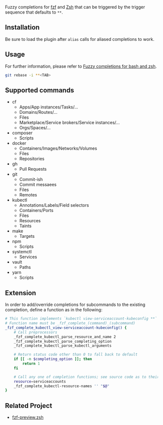 Fuzzy completions for [fzf][] and [Zsh][] that can be triggered by the trigger
sequence that defaults to `**`.


## Installation

Be sure to load the plugin after `alias` calls for aliased completions to work.


## Usage

For further information, please refer to [Fuzzy completions for bash and zsh][fzf-completions].

```zsh
git rebase -i **<TAB>
```


## Supported commands

- cf
  - Apps/App instances/Tasks/...
  - Domains/Routes/...
  - Files
  - Marketplace/Service brokers/Service instances/...
  - Orgs/Spaces/...
- composer
  - Scripts
- docker
  - Containers/Images/Networks/Volumes
  - Files
  - Repositories
- gh
  - Pull Requests
- git
  - Commit-ish
  - Commit messaees
  - Files
  - Remotes
- kubectl
  - Annotations/Labels/Field selectors
  - Containers/Ports
  - Files
  - Resources
  - Taints
- make
  - Targets
- npm
  - Scripts
- systemctl
  - Services
- vault
  - Paths
- yarn
  - Scripts


## Extension

In order to add/override completions for subcommands to the existing completion,
define a function as in the following:

```zsh
# This function implements `kubectl view-serviceaccount-kubeconfig **`
# Function name must be _fzf_complete_(command)_(subcommand)
_fzf_complete_kubectl_view-serviceaccount-kubeconfig() {
    # Call preprocessors
    _fzf_complete_kubectl_parse_resource_and_name 2
    _fzf_complete_kubectl_parse_completing_option
    _fzf_complete_kubectl_parse_kubectl_arguments

    # Return status code other than 0 to fall back to default
    if [[ -n $completing_option ]]; then
        return 1
    fi

    # Call any one of completion functions; see source code as to their usage
    resource=serviceaccounts
    _fzf_complete_kubectl-resource-names '' "$@"
}
```


## Related Project

- [fzf-preview.zsh][]

[workflow-link]:   https://github.com/chitoku-k/fzf-zsh-completions/actions?query=branch:master
[workflow-badge]:  https://img.shields.io/github/workflow/status/chitoku-k/fzf-zsh-completions/CI%20Workflow/master.svg?style=flat-square
[fzf]:             https://github.com/junegunn/fzf
[fzf-completions]: https://github.com/junegunn/fzf/blob/master/README.md#fuzzy-completion-for-bash-and-zsh
[Zsh]:             https://www.zsh.org/
[fzf-preview.zsh]: https://github.com/yuki-ycino/fzf-preview.zsh
[jq]:              https://github.com/stedolan/jq

